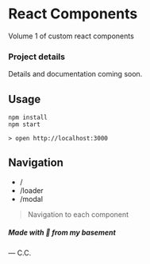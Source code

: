 # React Components
Volume 1 of custom react components



### Project details
Details and documentation coming soon. 


## Usage

```
npm install
npm start

> open http://localhost:3000
```


## Navigation
* /
* /loader
* /modal

> Navigation to each component



##### Made with 💚 from my basement 
— C.C.